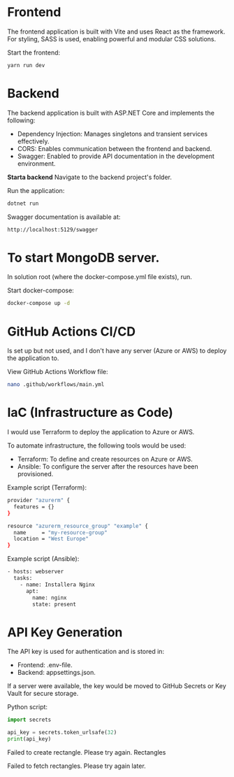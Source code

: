 
# Frontend
The frontend application is built with Vite and uses React as the framework. 
For styling, SASS is used, enabling powerful and modular CSS solutions.

Start the frontend:
```bash
yarn run dev
``` 

# Backend
The backend application is built with ASP.NET Core and implements the following:

- Dependency Injection: Manages singletons and transient services effectively.
- CORS: Enables communication between the frontend and backend.
- Swagger: Enabled to provide API documentation in the development environment.

**Starta backend**
Navigate to the backend project's folder.

Run the application:
```bash
dotnet run
```

Swagger documentation is available at:
```bash
http://localhost:5129/swagger
```

# To start MongoDB server.
In solution root (where the docker-compose.yml file exists), run.

Start docker-compose:
```bash
docker-compose up -d
```

# GitHub Actions CI/CD
Is set up but not used, and I don't have any server (Azure or AWS) to deploy the application to.

View GitHub Actions Workflow file:
```bash
nano .github/workflows/main.yml
```

# IaC (Infrastructure as Code)
I would use Terraform to deploy the application to Azure or AWS.

To automate infrastructure, the following tools would be used:
- Terraform: To define and create resources on Azure or AWS.
- Ansible: To configure the server after the resources have been provisioned.

Example script (Terraform):
```bash
provider "azurerm" {
  features = {}
}

resource "azurerm_resource_group" "example" {
  name     = "my-resource-group"
  location = "West Europe"
}

```

Example script (Ansible):
```bash
- hosts: webserver
  tasks:
    - name: Installera Nginx
      apt:
        name: nginx
        state: present

```

# API Key Generation
The API key is used for authentication and is stored in:

- Frontend: .env-file.
- Backend: appsettings.json.

If a server were available, the key would be moved to GitHub Secrets or Key Vault for secure storage.

Python script:
```python
import secrets

api_key = secrets.token_urlsafe(32)
print(api_key)
```
Failed to create rectangle. Please try again.
Rectangles

Failed to fetch rectangles. Please try again later.